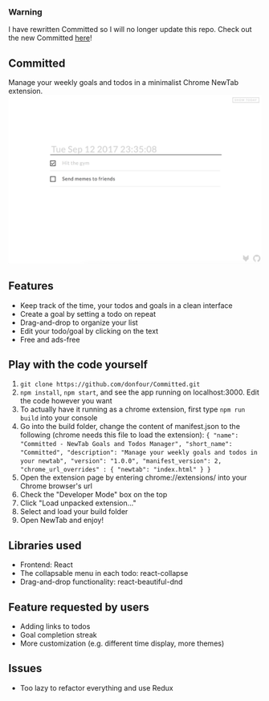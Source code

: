 ### Warning
I have rewritten Committed so I will no longer update this repo. Check out the new Committed [here](https://github.com/donfour/committed2)!

## Committed

Manage your weekly goals and todos in a minimalist Chrome NewTab extension.
![Alt text](/demo1.png?raw=true "Minimalist design")

## Features
* Keep track of the time, your todos and goals in a clean interface
* Create a goal by setting a todo on repeat
* Drag-and-drop to organize your list
* Edit your todo/goal by clicking on the text
* Free and ads-free

## Play with the code yourself
1. `git clone https://github.com/donfour/Committed.git`
2. `npm install`, `npm start`, and see the app running on localhost:3000. Edit the code however you want
3. To actually have it running as a chrome extension, first type `npm run build` into your console
4. Go into the build folder, change the content of manifest.json to the following (chrome needs this file to load the extension):
`
{
  "name": "Committed - NewTab Goals and Todos Manager",
  "short_name": "Committed",
  "description": "Manage your weekly goals and todos in your newtab",
  "version": "1.0.0",
  "manifest_version": 2,
   "chrome_url_overrides" : {
     "newtab": "index.html"
   }
}
`
5. Open the extension page by entering chrome://extensions/ into your Chrome browser's url
6. Check the "Developer Mode" box on the top
7. Click "Load unpacked extension..."
8. Select and load your build folder
9. Open NewTab and enjoy!

## Libraries used
* Frontend: React
* The collapsable menu in each todo: react-collapse
* Drag-and-drop functionality: react-beautiful-dnd

## Feature requested by users
* Adding links to todos
* Goal completion streak
* More customization (e.g. different time display, more themes)

## Issues
* Too lazy to refactor everything and use Redux

